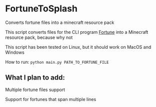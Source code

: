 # FortuneToSplash

Converts fortune files into a minecraft resource pack

This script converts files for the CLI program [Fortune](https://github.com/shlomif/fortune-mod) into a Minecraft resource pack, because why not

This script has been tested on Linux, but it should work on MacOS and Windows


How to run: `python main.py PATH_TO_FORTUNE_FILE`


## What I plan to add:

Multiple fortune files support

Support for fortunes that span multiple lines
